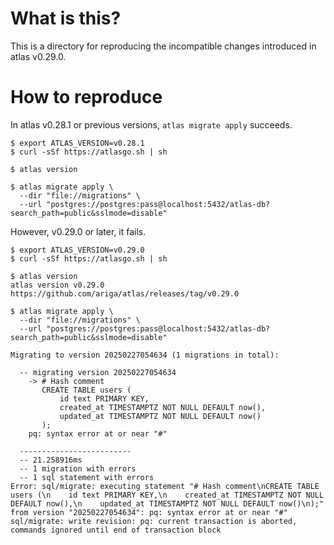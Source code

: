 # What is this?

This is a directory for reproducing the incompatible changes introduced in atlas v0.29.0.

# How to reproduce

In atlas v0.28.1 or previous versions, `atlas migrate apply` succeeds.

```
$ export ATLAS_VERSION=v0.28.1
$ curl -sSf https://atlasgo.sh | sh

$ atlas version

$ atlas migrate apply \
  --dir "file://migrations" \
  --url "postgres://postgres:pass@localhost:5432/atlas-db?search_path=public&sslmode=disable"
```


However, v0.29.0 or later, it fails.

```
$ export ATLAS_VERSION=v0.29.0 
$ curl -sSf https://atlasgo.sh | sh

$ atlas version
atlas version v0.29.0
https://github.com/ariga/atlas/releases/tag/v0.29.0

$ atlas migrate apply \
  --dir "file://migrations" \
  --url "postgres://postgres:pass@localhost:5432/atlas-db?search_path=public&sslmode=disable" 

Migrating to version 20250227054634 (1 migrations in total):

  -- migrating version 20250227054634
    -> # Hash comment
       CREATE TABLE users (
           id text PRIMARY KEY,
           created_at TIMESTAMPTZ NOT NULL DEFAULT now(),
           updated_at TIMESTAMPTZ NOT NULL DEFAULT now()
       );
    pq: syntax error at or near "#"

  -------------------------
  -- 21.258916ms
  -- 1 migration with errors
  -- 1 sql statement with errors
Error: sql/migrate: executing statement "# Hash comment\nCREATE TABLE users (\n    id text PRIMARY KEY,\n    created_at TIMESTAMPTZ NOT NULL DEFAULT now(),\n    updated_at TIMESTAMPTZ NOT NULL DEFAULT now()\n);" from version "20250227054634": pq: syntax error at or near "#"
sql/migrate: write revision: pq: current transaction is aborted, commands ignored until end of transaction block
```